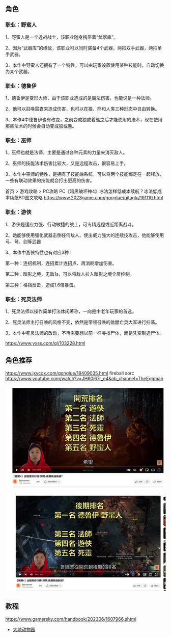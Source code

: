 


## 角色

### 职业：野蛮人

1、野蛮人是一个近战战士，该职业随身携带着“武器库”。

2、因为“武器库”的缘故，该职业可以同时装备4个武器，两把双手武器，两把单手武器。

3、本作中野蛮人还拥有了一个特性，可以由玩家设置使用某种技能时，自动切换为某个武器。


### 职业：德鲁伊

1、德鲁伊是变形大师，由于该职业造成的是魔法伤害，也能说是一种法师。

2、他可以召唤雷霆来造成伤害，也可以在狼、熊和人类三种形态中自由转换。

3、本作4中德鲁伊也有改变，之前变成狼或着熊之后才能使用的法术，现在使用那些法术的时候会自动变成狼或熊。

### 职业：巫师

1、巫师也就是法师，主要是通过各种元素的力量来消灭敌人。

2、巫师的技能法术伤害比较大，又是远程攻击，很容易上手。

3、本作中巫师的特性，是拥有了技能融系统，可以将两个技能绑定在一起释放，一些有联动效果的技能就会打出更高的伤害。

首页 > 游戏攻略 > PC攻略
PC《暗黑破坏神4》冰法怎样低成本续航？冰法低成本续航BD图文攻略
https://www.2023game.com/gonglue/qitaglu/191119.html

### 职业：游侠

1、游侠是适应力强、行动敏捷的战士，可专精远程或近距离战斗。

2、她能够使用强化武器击倒任何敌人、使出威力强大的连续技攻击，他能够使用弓、弩、剑等武器

3、本作中游侠特性也有对应3种：

第一种：连招机制，连招累计连招点、再消耗增加伤害。

第二种：暗影之境，无敌1s，可以将敌人拉入暗影之境全屏控制。

第三种：格挡反击，造成1.6倍暴击。


### 职业：死灵法师

1、死灵法师以操作简单打法休闲著称，一向是中老年玩家的首选。

2、死灵法师主打召唤的风格不变，依然是带领召唤的骷髅亡灵大军进行扫荡。

3、本作中死灵法师的改动，不再需要想以前一样寻找尸体，而是凭空制造尸体。

https://www.yxss.com/gl/103228.html

## 角色推荐

https://www.jxycdx.com/gonglue/18409035.html
fireball sorc 
https://www.youtube.com/watch?v=JH60j67r_e4&ab_channel=TheEggman


![](12-36-14-16-06-2023.png)

![](17-38-14-16-06-2023.png)

## 教程 

https://www.gamersky.com/handbook/202306/1607966.shtml



* [大地动物园](大地动物园.md)
